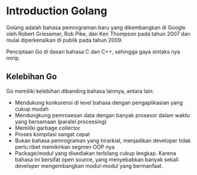 # Introduction Golang

Golang adalah bahasa pemrograman baru yang dikembangkan di Google oleh Robert Griesemer, Rob Pike, dan Ken Thompson pada tahun 2007 dan mulai diperkenalkan di publik pada tahun 2009.

Penciptaan Go di dasari bahasa C dan C++, sehingga gaya sintaks nya mirip.

## Kelebihan Go

Go memiliki kelebihan dibanding bahasa lainnya, antara lain:
- Mendukung konkurensi di level bahasa dengan pengaplikasian yang cukup mudah
- Mendungkung pemrosesan data dengan banyak prosesor dalam waktu yang bersamaan (paralel processing)
- Memiliki garbage collector
- Proses kompilasi sangat cepat
- Bukan bahasa pemrograman yang hirarkial, menjadikan developer tidak perlu ribet memikirkan segmen OOP nya
- Package/modul yang disediakan terbilang cukup lengkap. Karena bahasa ini bersifat open source, yang menyebabkan banyak sekali developer mengembangkan modul-modul yang bermanfaat.